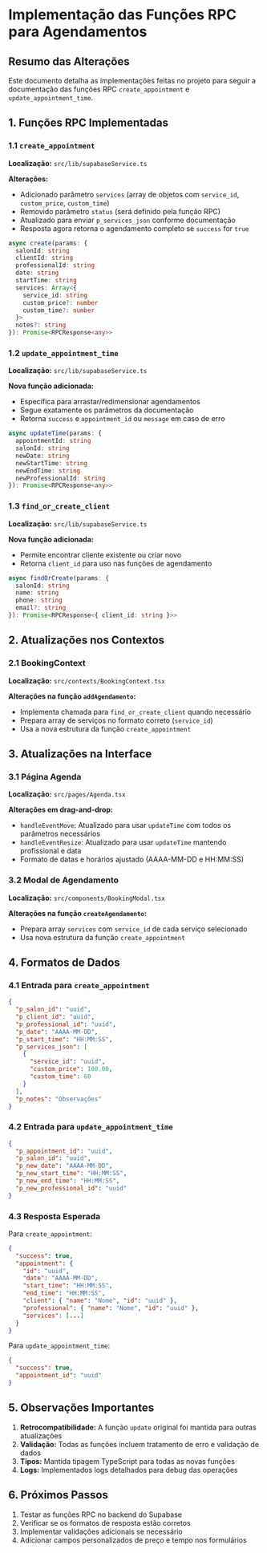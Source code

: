 # Implementação das Funções RPC para Agendamentos

## Resumo das Alterações

Este documento detalha as implementações feitas no projeto para seguir a documentação das funções RPC `create_appointment` e `update_appointment_time`.

## 1. Funções RPC Implementadas

### 1.1 `create_appointment`

**Localização:** `src/lib/supabaseService.ts`

**Alterações:**
- Adicionado parâmetro `services` (array de objetos com `service_id`, `custom_price`, `custom_time`)
- Removido parâmetro `status` (será definido pela função RPC)
- Atualizado para enviar `p_services_json` conforme documentação
- Resposta agora retorna o agendamento completo se `success` for `true`

```typescript
async create(params: {
  salonId: string
  clientId: string
  professionalId: string
  date: string
  startTime: string
  services: Array<{
    service_id: string
    custom_price?: number
    custom_time?: number
  }>
  notes?: string
}): Promise<RPCResponse<any>>
```

### 1.2 `update_appointment_time`

**Localização:** `src/lib/supabaseService.ts`

**Nova função adicionada:**
- Específica para arrastar/redimensionar agendamentos
- Segue exatamente os parâmetros da documentação
- Retorna `success` e `appointment_id` ou `message` em caso de erro

```typescript
async updateTime(params: {
  appointmentId: string
  salonId: string
  newDate: string
  newStartTime: string
  newEndTime: string
  newProfessionalId: string
}): Promise<RPCResponse<any>>
```

### 1.3 `find_or_create_client`

**Localização:** `src/lib/supabaseService.ts`

**Nova função adicionada:**
- Permite encontrar cliente existente ou criar novo
- Retorna `client_id` para uso nas funções de agendamento

```typescript
async findOrCreate(params: {
  salonId: string
  name: string
  phone: string
  email?: string
}): Promise<RPCResponse<{ client_id: string }>>
```

## 2. Atualizações nos Contextos

### 2.1 BookingContext

**Localização:** `src/contexts/BookingContext.tsx`

**Alterações na função `addAgendamento`:**
- Implementa chamada para `find_or_create_client` quando necessário
- Prepara array de serviços no formato correto (`service_id`)
- Usa a nova estrutura da função `create_appointment`

## 3. Atualizações na Interface

### 3.1 Página Agenda

**Localização:** `src/pages/Agenda.tsx`

**Alterações em drag-and-drop:**
- `handleEventMove`: Atualizado para usar `updateTime` com todos os parâmetros necessários
- `handleEventResize`: Atualizado para usar `updateTime` mantendo profissional e data
- Formato de datas e horários ajustado (AAAA-MM-DD e HH:MM:SS)

### 3.2 Modal de Agendamento

**Localização:** `src/components/BookingModal.tsx`

**Alterações na função `createAgendamento`:**
- Prepara array `services` com `service_id` de cada serviço selecionado
- Usa nova estrutura da função `create_appointment`

## 4. Formatos de Dados

### 4.1 Entrada para `create_appointment`
```json
{
  "p_salon_id": "uuid",
  "p_client_id": "uuid",
  "p_professional_id": "uuid", 
  "p_date": "AAAA-MM-DD",
  "p_start_time": "HH:MM:SS",
  "p_services_json": [
    {
      "service_id": "uuid",
      "custom_price": 100.00,
      "custom_time": 60
    }
  ],
  "p_notes": "Observações"
}
```

### 4.2 Entrada para `update_appointment_time`
```json
{
  "p_appointment_id": "uuid",
  "p_salon_id": "uuid",
  "p_new_date": "AAAA-MM-DD",
  "p_new_start_time": "HH:MM:SS",
  "p_new_end_time": "HH:MM:SS",
  "p_new_professional_id": "uuid"
}
```

### 4.3 Resposta Esperada

Para `create_appointment`:
```json
{
  "success": true,
  "appointment": {
    "id": "uuid",
    "date": "AAAA-MM-DD",
    "start_time": "HH:MM:SS",
    "end_time": "HH:MM:SS",
    "client": { "name": "Nome", "id": "uuid" },
    "professional": { "name": "Nome", "id": "uuid" },
    "services": [...]
  }
}
```

Para `update_appointment_time`:
```json
{
  "success": true,
  "appointment_id": "uuid"
}
```

## 5. Observações Importantes

1. **Retrocompatibilidade:** A função `update` original foi mantida para outras atualizações
2. **Validação:** Todas as funções incluem tratamento de erro e validação de dados
3. **Tipos:** Mantida tipagem TypeScript para todas as novas funções
4. **Logs:** Implementados logs detalhados para debug das operações

## 6. Próximos Passos

1. Testar as funções RPC no backend do Supabase
2. Verificar se os formatos de resposta estão corretos
3. Implementar validações adicionais se necessário
4. Adicionar campos personalizados de preço e tempo nos formulários 